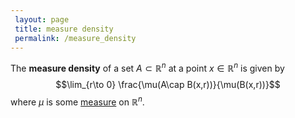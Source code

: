 ```yaml
---
 layout: page
 title: measure density
 permalink: /measure_density
---
```

The **measure density** of a set $A \subset\mathbb R^n$ at a point $x \in \mathbb R^n$ is given by $$\lim_{r\to 0} \frac{\mu(A\cap B(x,r))}{\mu(B(x,r))}$$ where $\mu$ is some [measure](https://defsmath.github.io/DefsMath/measure_space) on $\mathbb R^n$.

